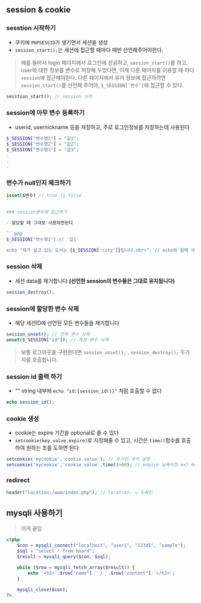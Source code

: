 ## session & cookie

### sesstion 시작하기

- 쿠키에 `PHPSESSID`가 생기면서 세션을 생성
- `session_start();`는 세션에 접근할 때마다 매번 선언해주어야한다.

> 예를 들어서 login 페이지에서 로그인에 성공하고, `session_start()`를 하고, user에 대한 정보를 변수로 저장해 두었다면, 이제 다른 페이지를 이용할 때 마다 `session`에 접근해야한다. 다른 페이지에서 유저 정보에 접근하려면 `session_start()`를 선언해 주어야, `$_SESSION['변수']`에 접근할 수 있다.

```php
sesstion_start(); // session 시작
```

### session에 아무 변수 등록하기

- userid, usernickname 등을 저장하고, 주로 로그인정보를 저장하는데 사용된다

```php
$_SESSION["변수명1"] = "값1";
$_SESSION["변수명2"] = "값2";
$_SESSION["변수명3"] = "값3";
.
.
.

```

### 변수가 null인지 체크하기

````php
isset($변수) // true || false
``

### session변수에 접근하기

- 할당할 때 그대로 사용하면된다

```php
$_SESSION["변수명1"] // '값1'

echo "제가 살고 있는 도시는 {$_SESSION['city']}입니다.<br>"; // echo와 함께 사용할때는 {} 브라켓으로 감싸주고 사용한다.
````

### session 삭제

- 세션 data를 제거합니다.**(선언한 session의 변수들은 그대로 유지됩니다)**

```php
session_destroy();
```

### session에 할당한 변수 삭제

- 해당 세션ID에 선언된 모든 변수들을 제거합니다

```php
session_unset(); // 전체 변수 삭제
unset($_SESSION["id"]); // 특정 변수 삭제
```

> 보통 로그아웃을 구현한다면 `session_unset();` , `session_destroy();` 두가지를 호출합니다.

### session id 출력 하기

- "" string 내부에 `echo "id:{session_id()}"` 처럼 호출할 수 없다

```php
echo session_id();
```

### cookie 생성

- cookie는 expire 기간을 optional로 줄 수 있다
- `setcookie(key,value,expire)`로 지정해줄 수 있고, 시간은 `time()`함수를 호출하여 원하는 초를 도하면 된다

```php
setcookie('mycookie','cookie value'); // 무기한 쿠키 설정
setcookie('mycookie','cookie value',time()+60); // expire 날짜지정 ex) 60초 이후 삭제되는 쿠키
```

### redirect

```php
header("location:/www/index.php"); // location: = 도메인
```

## mysqli 사용하기

> 이게 끝임

```php
<?php
    $con = mysqli_connect("localhost", "user1", "12345", "sample");
    $sql = "select * from board";
    $result = mysqli_query($con, $sql);
    
    while ($row = mysqli_fetch_array($result)) {
        echo '<h2>'.$row["name"].' / '.$row["content"].'</h2>';
    }

    mysqli_close($con);
?>
```